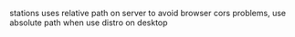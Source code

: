 stations uses relative path on server to avoid browser cors problems, use absolute path when use distro on desktop
